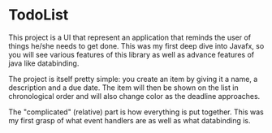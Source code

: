 # TodoList
This project is a UI that represent an application that reminds the user of things he/she needs to get done.
This was my first deep dive into Javafx, so you will see various features of this library as well as advance features of java like 
databinding.

The project is itself pretty simple: you create an item by giving it a name, a description and a due date. The item will then be shown on 
the list in chronological order and will also change color as the deadline approaches.

The "complicated" (relative) part is how everything is put together. This was my first grasp of what event handlers are as well as what 
databinding is.
